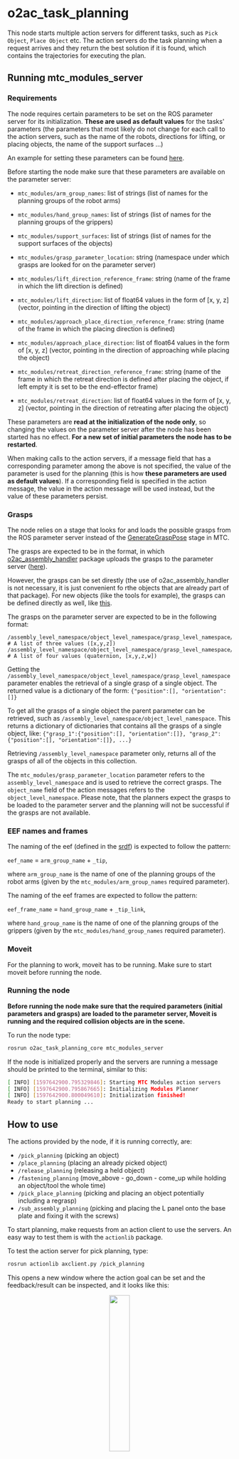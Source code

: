 # o2ac_task_planning

This node starts multiple action servers for different tasks, such as `Pick Object`, `Place Object` etc. The action servers do the task planning when a request arrives and they return the best solution if it is found, which contains the trajectories for executing the plan.

## Running mtc_modules_server

### Requirements

The node requires certain parameters to be set on the ROS parameter server for its initialization. **These are used as default values** for the tasks' parameters (the parameters that most likely do not change for each call to the action servers, such as the name of the robots, directions for lifting, or placing objects, the name of the support surfaces ...)

An example for setting these parameters can be found [here](https://gitlab.com/o2ac/o2ac-ur/-/blob/integrate-mtc-in-o2ac-routines/catkin_ws/src/o2ac_routines/src/o2ac_routines/helpers.py#L29).

Before starting the node make sure that these parameters are available on the parameter server:

 - `mtc_modules/arm_group_names`: list of strings (list of names for the planning groups of the robot arms)
 - `mtc_modules/hand_group_names`: list of strings (list of names for the planning groups of the grippers)
 - `mtc_modules/support_surfaces`: list of strings (list of names for the support surfaces of the objects)
 - `mtc_modules/grasp_parameter_location`: string (namespace under which grasps are looked for on the parameter server)

 - `mtc_modules/lift_direction_reference_frame`: string (name of the frame in which the lift direction is defined)
 - `mtc_modules/lift_direction`: list of float64 values in the form of [x, y, z] (vector, pointing in the direction of lifting the object)

 - `mtc_modules/approach_place_direction_reference_frame`: string (name of the frame in which the placing direction is defined)
 - `mtc_modules/approach_place_direction`: list of float64 values in the form of [x, y, z] (vector, pointing in the direction of approaching while placing the object)

 - `mtc_modules/retreat_direction_reference_frame`: string (name of the frame in which the retreat direction is defined after placing the object, if left empty it is set to be the end-effector frame)
 - `mtc_modules/retreat_direction`: list of float64 values in the form of [x, y, z] (vector, pointing in the direction of retreating after placing the object)

 These parameters are **read at the initialization of the node only**, so changing the values on the parameter server after the node has been started has no effect. **For a new set of initial parameters the node has to be restarted**.

 When making calls to the action servers, if a message field that has a corresponding parameter among the above is not specified, the value of the parameter is used for the planning (this is how **these parameters are used as default values**). If a corresponding field is specified in the action message, the value in the action message will be used instead, but the value of these parameters persist.

### Grasps

The node relies on a stage that looks for and loads the possible grasps from the ROS parameter server instead of the [GenerateGraspPose](https://gitlab.com/o2ac/moveit-task-constructor/-/blob/master/core/src/stages/generate_grasp_pose.cpp) stage in MTC.

The grasps are expected to be in the format, in which [o2ac_assembly_handler](https://gitlab.com/o2ac/o2ac-ur/-/tree/integrate-mtc-in-o2ac-routines/catkin_ws/src/o2ac_assembly_handler) package uploads the grasps to the parameter server ([here](https://gitlab.com/o2ac/o2ac-ur/-/blob/integrate-mtc-in-o2ac-routines/catkin_ws/src/o2ac_assembly_handler/src/o2ac_assembly_handler/assy.py#L61)).

However, the grasps can be set direstly (the use of o2ac_assembly_handler is not necessary, it is just convenient fo rthe objects that are already part of that package). For new objects (like the tools for example), the grasps can be defined directly as well, like [this](https://gitlab.com/o2ac/o2ac-ur/-/blob/integrate-mtc-in-o2ac-routines/catkin_ws/src/o2ac_routines/src/o2ac_routines/base.py#L696).

The grasps on the parameter server are expected to be in the following format:

```
/assembly_level_namespace/object_level_namespace/grasp_level_namespace/position  # A list of three values ([x,y,z])
/assembly_level_namespace/object_level_namespace/grasp_level_namespace/orientation  # A list of four values (quaternion, [x,y,z,w])
```

Getting the `/assembly_level_namespace/object_level_namespace/grasp_level_namespace` parameter enables the retrieval of a single grasp of a single object. The returned value is a dictionary of the form: `{"position":[], "orientation":[]}`

To get all the grasps of a single object the parent parameter can be retrieved, such as `/assembly_level_namespace/object_level_namespace`. This returns a dictionary of dictionaries that contains all the grasps of a single object, like: `{"grasp_1":{"position":[], "orientation":[]}, "grasp_2":{"position":[], "orientation":[]}, ...}`

Retrieving `/assembly_level_namespace` parameter only, returns all of the grasps of all of the objects in this collection.

The `mtc_modules/grasp_parameter_location` parameter refers to the `assembly_level_namespace` and is used to retrieve the correct grasps. The `object_name` field of the action messages refers to the `object_level_namespace`. Please note, that the planners expect the grasps to be loaded to the parameter server and the planning will not be successful if the grasps are not available.

### EEF names and frames

The naming of the eef (defined in the [srdf](https://gitlab.com/o2ac/o2ac-ur/-/blob/integrate-mtc-in-o2ac-routines/catkin_ws/src/o2ac_moveit_config/config/o2ac_base_scene.srdf#L219)) is expected to follow the pattern:

`eef_name` = `arm_group_name` + `_tip`,

where `arm_group_name` is the name of one of the planning groups of the robot arms (given by the `mtc_modules/arm_group_names` required parameter).

The naming of the eef frames are expected to follow the pattern:

`eef_frame_name` = `hand_group_name` + `_tip_link`,

where `hand_group_name` is the name of one of the planning groups of the grippers (given by the `mtc_modules/hand_group_names` required parameter).

### Moveit

For the planning to work, moveit has to be running. Make sure to start moveit before running the node.

### Running the node

**Before running the node make sure that the required parameters (initial parameters and grasps) are loaded to the parameter server, Moveit is running and the required collision objects are in the scene.**

To run the node type:

```bash
rosrun o2ac_task_planning_core mtc_modules_server 
```

If the node is initialized properly and the servers are running a message should be printed to the terminal, similar to this:

```bash
[ INFO] [1597642900.795329846]: Starting MTC Modules action servers
[ INFO] [1597642900.795867665]: Initializing Modules Planner
[ INFO] [1597642900.800049610]: Initialization finished!
Ready to start planning ...
```

## How to use

The actions provided by the node, if it is running correctly, are:

 - `/pick_planning` (picking an object)
 - `/place_planning` (placing an already picked object)
 - `/release_planning` (releasing a held object)
 - `/fastening_planning` (move_above - go_down - come_up while holding an object/tool the whole time)
 - `/pick_place_planning` (picking and placing an object potentially including a regrasp)
 - `/sub_assembly_planning` (picking and placing the L panel onto the base plate and fixing it with the screws)

 To start planning, make requests from an action client to use the servers. An easy way to test them is with the `actionlib` package.

To test the action server for pick planning, type:

 ```bash
 rosrun actionlib axclient.py /pick_planning
 ```
This opens a new window where the action goal can be set and the feedback/result can be inspected, and it looks like this:

<div align="center">
    <img src="/uploads/ed309ffb1982093b0bf14cde9baa6108/Screenshot_2020-08-19_17_18_33.png" width="30%" height="30%">
</div>

After sending the goal, the planning should start. This can be seen in the terminal in which `mtc_modules_server` is running, or with RViz.

To visualize the task planning with RViz add the `Motion Planning Tasks` display.

<div align="center">
    <img src="/uploads/82c609bf04167baa6ff53d4b9d0d8587/Screenshot_2020-08-19_17_43_47.png" width="60%" height="60%">
</div>

In the `Motion Planning Tasks` panel, under `Task Tree` the hierarchical representation of the task should be visible if the planning has started. Selecting one of the stages in the task should reveal the solutions of the selected stage on the right side of the `Motion Planning Tasks` panel. By clicking on one of the solutions, the motion plan can be visualized.

<div align="center">
    <img src="/uploads/c2ea23252b9831a74a0b6da6cf2d18af/Screenshot_2020-08-19_17_43_48.png" width="60%" height="60%">
</div>

For a detailed explanation on the meaning of the fields of the action goal see the definition of the [action messages](https://gitlab.com/o2ac/o2ac-ur/-/tree/integrate-mtc-in-o2ac-routines/catkin_ws/src/o2ac_task_planning/msgs/action).

## Example use

For an example use case, first call

```bash
roslaunch o2ac_moveit_config demo.launch 
```

This starts moveit and loads the o2ac demo scene (to try the same thing with the real robots, use o2ac_moveit_planning_execution.launch instead of demo.launch).

Next start [assembly.py](https://gitlab.com/o2ac/o2ac-ur/-/blob/integrate-mtc-in-o2ac-routines/catkin_ws/src/o2ac_routines/scripts/assembly.py) from `o2ac_routines`in a separate terminal:

```bash
rosrun o2ac_routines assembly.py 
```
and type `68`. This spawns the collision objects in the scene and [sets the required parameters](https://gitlab.com/o2ac/o2ac-ur/-/blob/integrate-mtc-in-o2ac-routines/catkin_ws/src/o2ac_routines/src/o2ac_routines/helpers.py#L29).

After this start the action servers:

```bash
rosrun o2ac_task_planning_core mtc_modules_server
```

If the server is running, use the terminal of `assembly.py` and type `75` to start the subassembly planning.

You can check that the planning is running in the terminal of `mtc_modules_server` and in RViz as well.

If the planning finished successfully, the **best solution** (solution with the lowest cost) gets written into a file.

To execute the solution start `o2ac_skill_server`:

```bash
roslaunch o2ac_skills o2ac_skill_server.launch
```

and type `80` in the terminal of `assembly.py`
